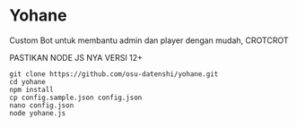 # Yohane

Custom Bot untuk membantu admin dan player dengan mudah, CROTCROT

PASTIKAN NODE JS NYA VERSI 12+

```
git clone https://github.com/osu-datenshi/yohane.git
cd yohane
npm install
cp config.sample.json config.json
nano config.json
node yohane.js
```
